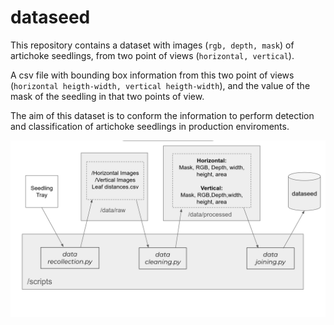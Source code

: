 # dataseed

This repository contains a dataset with images (`rgb, depth, mask`) of artichoke seedlings, from two point of views (`horizontal, vertical`). 

A csv file with bounding box information from this two point of views (`horizontal heigth-width, vertical heigth-width`), and the value of the mask of the seedling in that two points of view. 

The aim of this dataset is to conform the information to perform detection and classification of artichoke seedlings in production enviroments.


<img title="a title" alt="Alt text" src="/gallery/pipeline.png">